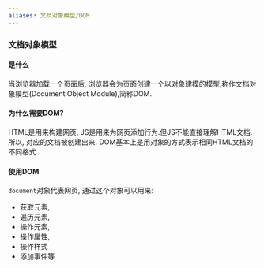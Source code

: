 ```yaml
---
aliases: 文档对象模型/DOM
---
```


### 文档对象模型

#### 是什么
当浏览器加载一个页面后, 浏览器会为页面创建一个以对象建模的模型,称作文档对象模型(Document Object Module),简称DOM.



#### 为什么需要DOM?
HTML是用来构建网页, JS是用来为网页添加行为.但JS不能直接理解HTML文档. 所以, 对应的文档被创建出来.
DOM基本上是用对象的方式表示相同HTML文档的不同格式. 





#### 使用DOM
`document`对象代表网页, 通过这个对象可以用来:
* 获取元素,
* 遍历元素,
* 操作元素,
* 操作属性,
* 操作样式
* 添加事件等


